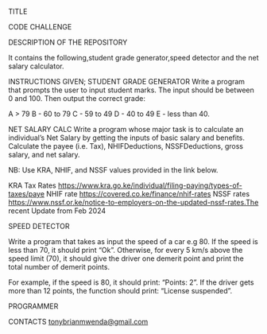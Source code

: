 TITLE

CODE CHALLENGE

DESCRIPTION OF THE REPOSITORY

It contains the following,student grade generator,speed detector and the net salary calculator.

INSTRUCTIONS GIVEN;
STUDENT GRADE GENERATOR
Write a program that prompts the user to input student marks. The input should be between 0 and 100. Then output the correct grade:

A > 79
B - 60 to 79
C - 59 to 49
D - 40 to 49
E - less than 40.

NET SALARY CALC
Write a program whose major task is to calculate an individual’s Net Salary by getting the inputs of basic salary and benefits. Calculate the payee (i.e. Tax), NHIFDeductions, NSSFDeductions, gross salary, and net salary.

NB: Use KRA, NHIF, and NSSF values provided in the link below.

KRA Tax Rates https://www.kra.go.ke/individual/filing-paying/types-of-taxes/paye
NHIF rate https://covered.co.ke/finance/nhif-rates
NSSF rates https://www.nssf.or.ke/notice-to-employers-on-the-updated-nssf-rates.The recent Update from Feb 2024

SPEED DETECTOR

Write a program that takes as input the speed of a car e.g 80. If the speed is less than 70, it should print “Ok”. Otherwise, for every 5 km/s above the speed limit (70), it should give the driver one demerit point and print the total number of demerit points.

For example, if the speed is 80, it should print: “Points: 2”. If the driver gets more than 12 points, the function should print: “License suspended”.

PROGRAMMER


CONTACTS
tonybrianmwenda@gmail.com


